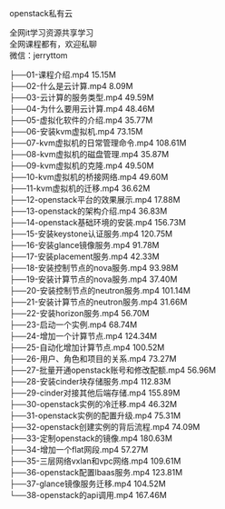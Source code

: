 openstack私有云

全网it学习资源共享学习<br>全网课程都有，欢迎私聊<br>微信：jerryttom<br>

├──01-课程介绍.mp4 15.15M<br> ├──02-什么是云计算.mp4 8.09M<br> ├──03-云计算的服务类型.mp4 49.59M<br> ├──04-为什么要用云计算.mp4 48.46M<br> ├──05-虚拟化软件的介绍.mp4 35.77M<br> ├──06-安装kvm虚拟机.mp4 73.15M<br> ├──07-kvm虚拟机的日常管理命令.mp4 108.61M<br> ├──08-kvm虚拟机的磁盘管理.mp4 35.87M<br> ├──09-kvm虚拟机的克隆.mp4 49.50M<br> ├──10-kvm虚拟机的桥接网络.mp4 49.60M<br> ├──11-kvm虚拟机的迁移.mp4 36.62M<br> ├──12-openstack平台的效果展示.mp4 17.88M<br> ├──13-openstack的架构介绍.mp4 36.83M<br> ├──14-openstack基础环境的安装.mp4 156.73M<br> ├──15-安装keystone认证服务.mp4 120.75M<br> ├──16-安装glance镜像服务.mp4 91.78M<br> ├──17-安装placement服务.mp4 42.33M<br> ├──18-安装控制节点的nova服务.mp4 93.98M<br> ├──19-安装计算节点的nova服务.mp4 37.40M<br> ├──20-安装控制节点的neutron服务.mp4 101.14M<br> ├──21-安装计算节点的neutron服务.mp4 31.66M<br> ├──22-安装horizon服务.mp4 56.70M<br> ├──23-启动一个实例.mp4 68.74M<br> ├──24-增加一个计算节点.mp4 124.34M<br> ├──25-自动化增加计算节点.mp4 100.52M<br> ├──26-用户、角色和项目的关系.mp4 73.27M<br> ├──27-批量开通openstack账号和修改配额.mp4 56.96M<br> ├──28-安装cinder块存储服务.mp4 112.83M<br> ├──29-cinder对接其他后端存储.mp4 155.89M<br> ├──30-openstack实例的冷迁移.mp4 46.32M<br> ├──31-openstack实例的配置升级.mp4 75.31M<br> ├──32-openstack创建实例的背后流程.mp4 74.09M<br> ├──33-定制openstack的镜像.mp4 180.63M<br> ├──34-增加一个flat网段.mp4 57.27M<br> ├──35-三层网络vxlan和vpc网络.mp4 109.61M<br> ├──36-openstack配置lbaas服务.mp4 123.81M<br> ├──37-glance镜像服务迁移.mp4 104.52M<br> └──38-openstack的api调用.mp4 167.46M